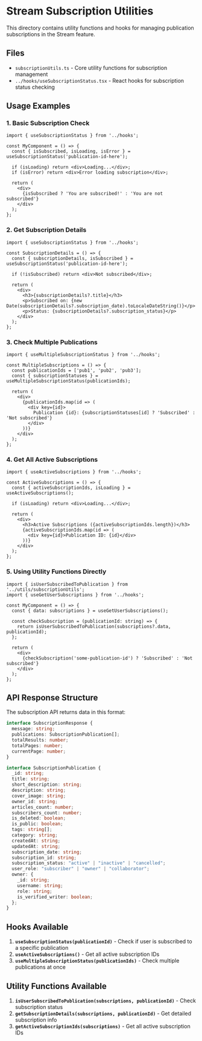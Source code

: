 # Stream Subscription Utilities

This directory contains utility functions and hooks for managing publication subscriptions in the Stream feature.

## Files

- `subscriptionUtils.ts` - Core utility functions for subscription management
- `../hooks/useSubscriptionStatus.tsx` - React hooks for subscription status checking

## Usage Examples

### 1. Basic Subscription Check

```tsx
import { useSubscriptionStatus } from '../hooks';

const MyComponent = () => {
  const { isSubscribed, isLoading, isError } = useSubscriptionStatus('publication-id-here');
  
  if (isLoading) return <div>Loading...</div>;
  if (isError) return <div>Error loading subscription</div>;
  
  return (
    <div>
      {isSubscribed ? 'You are subscribed!' : 'You are not subscribed'}
    </div>
  );
};
```

### 2. Get Subscription Details

```tsx
import { useSubscriptionStatus } from '../hooks';

const SubscriptionDetails = () => {
  const { subscriptionDetails, isSubscribed } = useSubscriptionStatus('publication-id-here');
  
  if (!isSubscribed) return <div>Not subscribed</div>;
  
  return (
    <div>
      <h3>{subscriptionDetails?.title}</h3>
      <p>Subscribed on: {new Date(subscriptionDetails?.subscription_date).toLocaleDateString()}</p>
      <p>Status: {subscriptionDetails?.subscription_status}</p>
    </div>
  );
};
```

### 3. Check Multiple Publications

```tsx
import { useMultipleSubscriptionStatus } from '../hooks';

const MultipleSubscriptions = () => {
  const publicationIds = ['pub1', 'pub2', 'pub3'];
  const { subscriptionStatuses } = useMultipleSubscriptionStatus(publicationIds);
  
  return (
    <div>
      {publicationIds.map(id => (
        <div key={id}>
          Publication {id}: {subscriptionStatuses[id] ? 'Subscribed' : 'Not subscribed'}
        </div>
      ))}
    </div>
  );
};
```

### 4. Get All Active Subscriptions

```tsx
import { useActiveSubscriptions } from '../hooks';

const ActiveSubscriptions = () => {
  const { activeSubscriptionIds, isLoading } = useActiveSubscriptions();
  
  if (isLoading) return <div>Loading...</div>;
  
  return (
    <div>
      <h3>Active Subscriptions ({activeSubscriptionIds.length})</h3>
      {activeSubscriptionIds.map(id => (
        <div key={id}>Publication ID: {id}</div>
      ))}
    </div>
  );
};
```

### 5. Using Utility Functions Directly

```tsx
import { isUserSubscribedToPublication } from '../utils/subscriptionUtils';
import { useGetUserSubscriptions } from '../hooks';

const MyComponent = () => {
  const { data: subscriptions } = useGetUserSubscriptions();
  
  const checkSubscription = (publicationId: string) => {
    return isUserSubscribedToPublication(subscriptions?.data, publicationId);
  };
  
  return (
    <div>
      {checkSubscription('some-publication-id') ? 'Subscribed' : 'Not subscribed'}
    </div>
  );
};
```

## API Response Structure

The subscription API returns data in this format:

```typescript
interface SubscriptionResponse {
  message: string;
  publications: SubscriptionPublication[];
  totalResults: number;
  totalPages: number;
  currentPage: number;
}

interface SubscriptionPublication {
  _id: string;
  title: string;
  short_description: string;
  description: string;
  cover_image: string;
  owner_id: string;
  articles_count: number;
  subscribers_count: number;
  is_deleted: boolean;
  is_public: boolean;
  tags: string[];
  category: string;
  createdAt: string;
  updatedAt: string;
  subscription_date: string;
  subscription_id: string;
  subscription_status: "active" | "inactive" | "cancelled";
  user_role: "subscriber" | "owner" | "collaborator";
  owner: {
    _id: string;
    username: string;
    role: string;
    is_verified_writer: boolean;
  };
}
```

## Hooks Available

1. **`useSubscriptionStatus(publicationId)`** - Check if user is subscribed to a specific publication
2. **`useActiveSubscriptions()`** - Get all active subscription IDs
3. **`useMultipleSubscriptionStatus(publicationIds)`** - Check multiple publications at once

## Utility Functions Available

1. **`isUserSubscribedToPublication(subscriptions, publicationId)`** - Check subscription status
2. **`getSubscriptionDetails(subscriptions, publicationId)`** - Get detailed subscription info
3. **`getActiveSubscriptionIds(subscriptions)`** - Get all active subscription IDs
